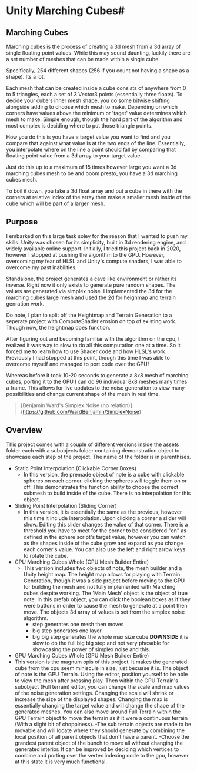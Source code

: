 # Unity Marching Cubes#

## Marching Cubes
Marching cubes is the process of creating a 3d mesh from a 3d array of single floating point values.
While this may sound daunting, luckily there are a set number of meshes that can be made within a single cube.

Specifically, 254 different shapes (256 if you count not having a shape as a shape). Its a lot.

Each mesh that can be created inside a cube consists of anywhere from 0 to 5 triangles, each a set of 3 Vector3 points (essentially three floats). 
To decide your cube's inner mesh shape, you do some bitwise shifting alongside adding to choose which mesh to make. Depending on which corners have 
values above the minimum or 'taget' value determines which mesh to make.
Simple enough, though the hard part of the algorithm and most complex is deciding where to put those triangle points.

How you do this is you have a target value you want to find and you compare that against what value 
is at the two ends of the line. Essentially, you interpolate where on the line a point should fall
by comparing that floating point value from a 3d array to your target value.

Just do this up to a maximum of 15 times however large you want a 3d marching cubes mesh to be and boom presto, you have a 3d marching cubes mesh.

To boil it down, you take a 3d float array and put a cube in there with the corners at relative index of the array then make a smaller mesh inside of the cube which will be part of a larger mesh.

## Purpose
I embarked on this large task soley for the reason that I wanted to push my skills. Unity was chosen for its simplicity, built in 3d rendering engine, and widely available online support.
Initially, I tried this project back in 2020, however I stopped at pushing the algorithm to the GPU. However, overcoming my fear of HLSL and Unity's compute shaders, I was able to overcome 
my past inabilities.

Standalone, the project generates a cave like environment or rather its inverse. Right now it only exists to generate pure random shapes. The values are 
generated via simplex noise. I implemented the 3d for the marching cubes large mesh and used the 2d for heighmap and terrain genration work.

Do note, I plan to split off the Heightmap and Terrain Generation to a seperate project with ComputeShader erosion on top of existing work. Though now, the heightmap does function.

After figuring out and becoming familiar with the algorithm on the cpu, I realized it was way to slow to do all this computation one at a time. So it forced me to learn how to use Shader code and how HLSL's work.
Previously I had stopped at this point, though this time I was able to overcome myself and managed to port code over the GPU!

Whereas before it took 10-20 seconds to generate a 8x8 mesh of marching cubes, porting it to the GPU I can do 96 individual 8x8 meshes many times a frame. This allows for 
live updates to the noise generation to view many possibilities and change current shape of the mesh in real time.

> [Benjamin Ward's Simplex Noise (no relation)] (https://github.com/WardBenjamin/SimplexNoise)

## Overview
This project comes with a couple of different versions inside the assets folder each with a subobjects folder containing 
demonstration object to showcase each step of the project. The name of the folder is in parenthises.
 - Static Point Interpolation (Clickable Corner Boxes)
   - In this version, the premade object of note is a cube with clickable spheres on each corner.
     clicking the spheres will toggle them on or off. This demonstrates the function ability to choose the correct submesh to build inside of the cube.
     There is no interpolation for this object.
 - Sliding Point Interpolation (Sliding Corner)
   - In this version, it is essentially the same as the previous, however this time it include interpolation. Upon clicking a corner a slider will show.
     Editing this slider changes the value of that corner. There is a threshold you have to meet for the corner to be considered "on" as defined in the sphere script's target value,
     however you can watch as the shapes inside of the cube grow and expand as you change each corner's value. You can also use the left and right arrow keys to rotate the cube.
 - CPU Marching Cubes Whole (CPU Mesh Builder Entire)
   - This version includes two objects of note, the mesh builder and a Unity height map. The height map allows for playing with Terrain Generation, though it was a side project before moving to the GPU for
     building the mesh and not fully implemented with Marching cubes despite working. The 'Main Mesh' object is the object of true note. In this prefab object, you can click the boolean boxes
     as if they were buttons in order to cause the mesh to generate at a point then move. The objects 3d array of values is set from the simplex noise algorithm.
     - step generates one mesh then moves
     - big step generates one layer
     - big big step generates the whole max size cube
     **DOWNSIDE** it is slow to do the full big big step and not very phesable for showcasing the power of simplex noise and this.
 - GPU Marching Cubes Whole (GPU Mesh Builder Entire)
  - This version is the magnum opis of this project. It makes the generated cube from the cpu seem miniscule in size, just becuase it is. The object of note is the GPU Terrain.
    Using the editor, position yourself to be able to view the mesh after pressing play. Then within the GPU Terrain's subobject (Full terrain) editor, you can change the scale and max values of the
    noise generation settings. Changing the scale will shrink or increase the size of the displayed shapes. Changing the max is essentially changing the target value and will change the shape of the generated
    meshes. You can also move around Full Terrain within the GPU Terrain object to move the terrain as if it were a continuous terrain (With a slight bit of choppiness).
    -The sub terrain objects are made to be movable and will locate where they should generate by combining the local position of all parent objects that don't have a parent.
    -Choose the grandest parent object of the bunch to move all without changing the generated interior.
    It can be improved by deciding which vertices to combine and porting over the vertex indexing code to the gpu, however at this state it is very much functional.
